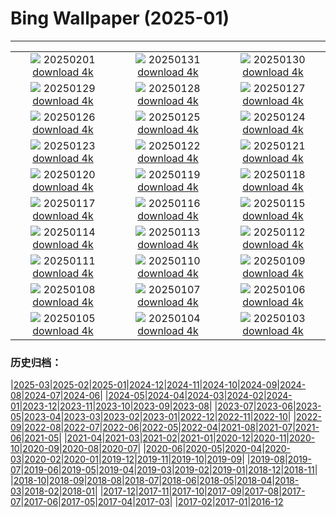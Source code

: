 # Bing Wallpaper (2025-01)
**************
| | | |
| :----: | :----: | :----: |
| ![](https://www.bing.com/th?id=OHR.FestungKonigsteinElbsandsteingebirge_DE-DE4868440436_1920x1080.jpg) 20250201 [download 4k](https://www.bing.com/th?id=OHR.FestungKonigsteinElbsandsteingebirge_DE-DE4868440436_UHD.jpg) | ![](https://www.bing.com/th?id=OHR.PlainsZebra_DE-DE9982406079_1920x1080.jpg) 20250131 [download 4k](https://www.bing.com/th?id=OHR.PlainsZebra_DE-DE9982406079_UHD.jpg) | ![](https://www.bing.com/th?id=OHR.OrdesaSpain_DE-DE0076469296_1920x1080.jpg) 20250130 [download 4k](https://www.bing.com/th?id=OHR.OrdesaSpain_DE-DE0076469296_UHD.jpg) |
| ![](https://www.bing.com/th?id=OHR.LunarDragon_DE-DE8035550106_1920x1080.jpg) 20250129 [download 4k](https://www.bing.com/th?id=OHR.LunarDragon_DE-DE8035550106_UHD.jpg) | ![](https://www.bing.com/th?id=OHR.FlyingOwl_DE-DE4640467598_1920x1080.jpg) 20250128 [download 4k](https://www.bing.com/th?id=OHR.FlyingOwl_DE-DE4640467598_UHD.jpg) | ![](https://www.bing.com/th?id=OHR.CanyonSnow_DE-DE3570405094_1920x1080.jpg) 20250127 [download 4k](https://www.bing.com/th?id=OHR.CanyonSnow_DE-DE3570405094_UHD.jpg) |
| ![](https://www.bing.com/th?id=OHR.FrostedBeech_DE-DE3039006645_1920x1080.jpg) 20250126 [download 4k](https://www.bing.com/th?id=OHR.FrostedBeech_DE-DE3039006645_UHD.jpg) | ![](https://www.bing.com/th?id=OHR.PortoSunset_DE-DE2650196473_1920x1080.jpg) 20250125 [download 4k](https://www.bing.com/th?id=OHR.PortoSunset_DE-DE2650196473_UHD.jpg) | ![](https://www.bing.com/th?id=OHR.IcelandGeyser_DE-DE1379578975_1920x1080.jpg) 20250124 [download 4k](https://www.bing.com/th?id=OHR.IcelandGeyser_DE-DE1379578975_UHD.jpg) |
| ![](https://www.bing.com/th?id=OHR.DeerValley_DE-DE5666572987_1920x1080.jpg) 20250123 [download 4k](https://www.bing.com/th?id=OHR.DeerValley_DE-DE5666572987_UHD.jpg) | ![](https://www.bing.com/th?id=OHR.PetraMonastery_DE-DE5253716041_1920x1080.jpg) 20250122 [download 4k](https://www.bing.com/th?id=OHR.PetraMonastery_DE-DE5253716041_UHD.jpg) | ![](https://www.bing.com/th?id=OHR.DutchSquirrel_DE-DE9795930868_1920x1080.jpg) 20250121 [download 4k](https://www.bing.com/th?id=OHR.DutchSquirrel_DE-DE9795930868_UHD.jpg) |
| ![](https://www.bing.com/th?id=OHR.PelicanPortrait_DE-DE4317425167_1920x1080.jpg) 20250120 [download 4k](https://www.bing.com/th?id=OHR.PelicanPortrait_DE-DE4317425167_UHD.jpg) | ![](https://www.bing.com/th?id=OHR.NeptunesGrotto_DE-DE3937457490_1920x1080.jpg) 20250119 [download 4k](https://www.bing.com/th?id=OHR.NeptunesGrotto_DE-DE3937457490_UHD.jpg) | ![](https://www.bing.com/th?id=OHR.WhiteSandsNP_DE-DE3540462962_1920x1080.jpg) 20250118 [download 4k](https://www.bing.com/th?id=OHR.WhiteSandsNP_DE-DE3540462962_UHD.jpg) |
| ![](https://www.bing.com/th?id=OHR.NapoliPizza_DE-DE7177948363_1920x1080.jpg) 20250117 [download 4k](https://www.bing.com/th?id=OHR.NapoliPizza_DE-DE7177948363_UHD.jpg) | ![](https://www.bing.com/th?id=OHR.BeardedTitsInSnowyReeds_DE-DE6963696045_1920x1080.jpg) 20250116 [download 4k](https://www.bing.com/th?id=OHR.BeardedTitsInSnowyReeds_DE-DE6963696045_UHD.jpg) | ![](https://www.bing.com/th?id=OHR.MuseumCourt_DE-DE6557412428_1920x1080.jpg) 20250115 [download 4k](https://www.bing.com/th?id=OHR.MuseumCourt_DE-DE6557412428_UHD.jpg) |
| ![](https://www.bing.com/th?id=OHR.CadizSpain_DE-DE6446198457_1920x1080.jpg) 20250114 [download 4k](https://www.bing.com/th?id=OHR.CadizSpain_DE-DE6446198457_UHD.jpg) | ![](https://www.bing.com/th?id=OHR.CoastalWales_DE-DE5918144653_1920x1080.jpg) 20250113 [download 4k](https://www.bing.com/th?id=OHR.CoastalWales_DE-DE5918144653_UHD.jpg) | ![](https://www.bing.com/th?id=OHR.CrescentTail_DE-DE3317267643_1920x1080.jpg) 20250112 [download 4k](https://www.bing.com/th?id=OHR.CrescentTail_DE-DE3317267643_UHD.jpg) |
| ![](https://www.bing.com/th?id=OHR.GermanyAppleOnWinterTree_DE-DE6727700722_1920x1080.jpg) 20250111 [download 4k](https://www.bing.com/th?id=OHR.GermanyAppleOnWinterTree_DE-DE6727700722_UHD.jpg) | ![](https://www.bing.com/th?id=OHR.BubbleLake_DE-DE3603764208_1920x1080.jpg) 20250110 [download 4k](https://www.bing.com/th?id=OHR.BubbleLake_DE-DE3603764208_UHD.jpg) | ![](https://www.bing.com/th?id=OHR.NamibiaDunes_DE-DE7496419422_1920x1080.jpg) 20250109 [download 4k](https://www.bing.com/th?id=OHR.NamibiaDunes_DE-DE7496419422_UHD.jpg) |
| ![](https://www.bing.com/th?id=OHR.GreatWallStairs_DE-DE7232445822_1920x1080.jpg) 20250108 [download 4k](https://www.bing.com/th?id=OHR.GreatWallStairs_DE-DE7232445822_UHD.jpg) | ![](https://www.bing.com/th?id=OHR.BouldersNZ_DE-DE6991214761_1920x1080.jpg) 20250107 [download 4k](https://www.bing.com/th?id=OHR.BouldersNZ_DE-DE6991214761_UHD.jpg) | ![](https://www.bing.com/th?id=OHR.RavennaBasilica_DE-DE6763936064_1920x1080.jpg) 20250106 [download 4k](https://www.bing.com/th?id=OHR.RavennaBasilica_DE-DE6763936064_UHD.jpg) |
| ![](https://www.bing.com/th?id=OHR.WinterLandscapeBavaria_DE-DE6496709723_1920x1080.jpg) 20250105 [download 4k](https://www.bing.com/th?id=OHR.WinterLandscapeBavaria_DE-DE6496709723_UHD.jpg) | ![](https://www.bing.com/th?id=OHR.VietnamFalls_DE-DE6165029954_1920x1080.jpg) 20250104 [download 4k](https://www.bing.com/th?id=OHR.VietnamFalls_DE-DE6165029954_UHD.jpg) | ![](https://www.bing.com/th?id=OHR.TolkienOxford_DE-DE5846503746_1920x1080.jpg) 20250103 [download 4k](https://www.bing.com/th?id=OHR.TolkienOxford_DE-DE5846503746_UHD.jpg) |

### 历史归档：

|[2025-03](/../2025-03/2025-03.md)|[2025-02](/../2025-02/2025-02.md)|[2025-01](/2025-01.md)|[2024-12](/../2024-12/2024-12.md)|[2024-11](/../2024-11/2024-11.md)|[2024-10](/../2024-10/2024-10.md)|[2024-09](/../2024-09/2024-09.md)|[2024-08](/../2024-08/2024-08.md)|[2024-07](/../2024-07/2024-07.md)|[2024-06](/../2024-06/2024-06.md)|
|[2024-05](/../2024-05/2024-05.md)|[2024-04](/../2024-04/2024-04.md)|[2024-03](/../2024-03/2024-03.md)|[2024-02](/../2024-02/2024-02.md)|[2024-01](/../2024-01/2024-01.md)|[2023-12](/../2023-12/2023-12.md)|[2023-11](/../2023-11/2023-11.md)|[2023-10](/../2023-10/2023-10.md)|[2023-09](/../2023-09/2023-09.md)|[2023-08](/../2023-08/2023-08.md)|
|[2023-07](/../2023-07/2023-07.md)|[2023-06](/../2023-06/2023-06.md)|[2023-05](/../2023-05/2023-05.md)|[2023-04](/../2023-04/2023-04.md)|[2023-03](/../2023-03/2023-03.md)|[2023-02](/../2023-02/2023-02.md)|[2023-01](/../2023-01/2023-01.md)|[2022-12](/../2022-12/2022-12.md)|[2022-11](/../2022-11/2022-11.md)|[2022-10](/../2022-10/2022-10.md)|
|[2022-09](/../2022-09/2022-09.md)|[2022-08](/../2022-08/2022-08.md)|[2022-07](/../2022-07/2022-07.md)|[2022-06](/../2022-06/2022-06.md)|[2022-05](/../2022-05/2022-05.md)|[2022-04](/../2022-04/2022-04.md)|[2021-08](/../2021-08/2021-08.md)|[2021-07](/../2021-07/2021-07.md)|[2021-06](/../2021-06/2021-06.md)|[2021-05](/../2021-05/2021-05.md)|
|[2021-04](/../2021-04/2021-04.md)|[2021-03](/../2021-03/2021-03.md)|[2021-02](/../2021-02/2021-02.md)|[2021-01](/../2021-01/2021-01.md)|[2020-12](/../2020-12/2020-12.md)|[2020-11](/../2020-11/2020-11.md)|[2020-10](/../2020-10/2020-10.md)|[2020-09](/../2020-09/2020-09.md)|[2020-08](/../2020-08/2020-08.md)|[2020-07](/../2020-07/2020-07.md)|
|[2020-06](/../2020-06/2020-06.md)|[2020-05](/../2020-05/2020-05.md)|[2020-04](/../2020-04/2020-04.md)|[2020-03](/../2020-03/2020-03.md)|[2020-02](/../2020-02/2020-02.md)|[2020-01](/../2020-01/2020-01.md)|[2019-12](/../2019-12/2019-12.md)|[2019-11](/../2019-11/2019-11.md)|[2019-10](/../2019-10/2019-10.md)|[2019-09](/../2019-09/2019-09.md)|
|[2019-08](/../2019-08/2019-08.md)|[2019-07](/../2019-07/2019-07.md)|[2019-06](/../2019-06/2019-06.md)|[2019-05](/../2019-05/2019-05.md)|[2019-04](/../2019-04/2019-04.md)|[2019-03](/../2019-03/2019-03.md)|[2019-02](/../2019-02/2019-02.md)|[2019-01](/../2019-01/2019-01.md)|[2018-12](/../2018-12/2018-12.md)|[2018-11](/../2018-11/2018-11.md)|
|[2018-10](/../2018-10/2018-10.md)|[2018-09](/../2018-09/2018-09.md)|[2018-08](/../2018-08/2018-08.md)|[2018-07](/../2018-07/2018-07.md)|[2018-06](/../2018-06/2018-06.md)|[2018-05](/../2018-05/2018-05.md)|[2018-04](/../2018-04/2018-04.md)|[2018-03](/../2018-03/2018-03.md)|[2018-02](/../2018-02/2018-02.md)|[2018-01](/../2018-01/2018-01.md)|
|[2017-12](/../2017-12/2017-12.md)|[2017-11](/../2017-11/2017-11.md)|[2017-10](/../2017-10/2017-10.md)|[2017-09](/../2017-09/2017-09.md)|[2017-08](/../2017-08/2017-08.md)|[2017-07](/../2017-07/2017-07.md)|[2017-06](/../2017-06/2017-06.md)|[2017-05](/../2017-05/2017-05.md)|[2017-04](/../2017-04/2017-04.md)|[2017-03](/../2017-03/2017-03.md)|
|[2017-02](/../2017-02/2017-02.md)|[2017-01](/../2017-01/2017-01.md)|[2016-12](/../2016-12/2016-12.md)